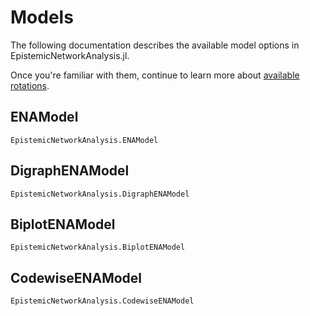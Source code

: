 # Models

The following documentation describes the available model options in EpistemicNetworkAnalysis.jl.

Once you're familiar with them, continue to learn more about [available rotations](rotations.md).

## ENAModel

```@docs
EpistemicNetworkAnalysis.ENAModel
```

## DigraphENAModel

```@docs
EpistemicNetworkAnalysis.DigraphENAModel
```

## BiplotENAModel

```@docs
EpistemicNetworkAnalysis.BiplotENAModel
```

## CodewiseENAModel

```@docs
EpistemicNetworkAnalysis.CodewiseENAModel
```